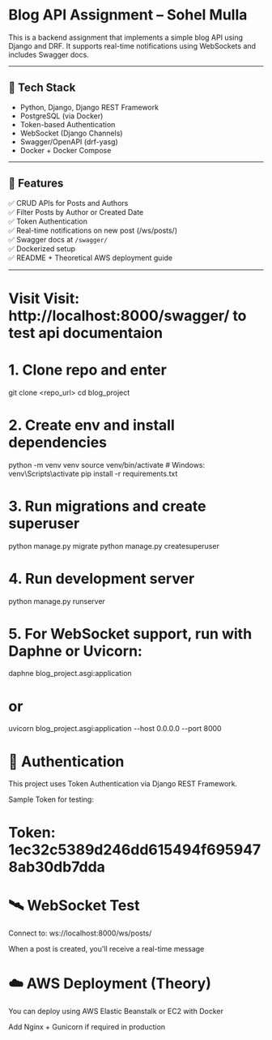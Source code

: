 # Blog API Assignment – Sohel Mulla

This is a backend assignment that implements a simple blog API using Django and DRF. It supports real-time notifications using WebSockets and includes Swagger docs.

---

## 🔧 Tech Stack

- Python, Django, Django REST Framework
- PostgreSQL (via Docker)
- Token-based Authentication
- WebSocket (Django Channels)
- Swagger/OpenAPI (drf-yasg)
- Docker + Docker Compose

---

## 🚀 Features

✅ CRUD APIs for Posts and Authors  
✅ Filter Posts by Author or Created Date  
✅ Token Authentication  
✅ Real-time notifications on new post (/ws/posts/)  
✅ Swagger docs at `/swagger/`  
✅ Dockerized setup  
✅ README + Theoretical AWS deployment guide  

---

# Visit Visit: http://localhost:8000/swagger/ to test api documentaion

# 1. Clone repo and enter
git clone <repo_url>
cd blog_project

# 2. Create env and install dependencies
python -m venv venv
source venv/bin/activate  # Windows: venv\Scripts\activate
pip install -r requirements.txt

# 3. Run migrations and create superuser
python manage.py migrate
python manage.py createsuperuser

# 4. Run development server
python manage.py runserver

# 5. For WebSocket support, run with Daphne or Uvicorn:
daphne blog_project.asgi:application
# or
uvicorn blog_project.asgi:application --host 0.0.0.0 --port 8000

# 🔐 Authentication
This project uses Token Authentication via Django REST Framework.

Sample Token for testing:

# Token: 1ec32c5389d246dd615494f6959478ab30db7dda
# 🛰 WebSocket Test
Connect to: ws://localhost:8000/ws/posts/

When a post is created, you'll receive a real-time message

# ☁️ AWS Deployment (Theory)
You can deploy using AWS Elastic Beanstalk or EC2 with Docker

Add Nginx + Gunicorn if required in production